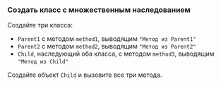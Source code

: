 ### Создать класс с множественным наследованием
Создайте три класса:
- `Parent1` с методом `method1`, выводящим `"Метод из Parent1"`
- `Parent2` с методом `method2`, выводящим `"Метод из Parent2"`
- `Child`, наследующий оба класса, с методом `method3`, выводящим `"Метод из Child"`

Создайте объект `Child` и вызовите все три метода.
